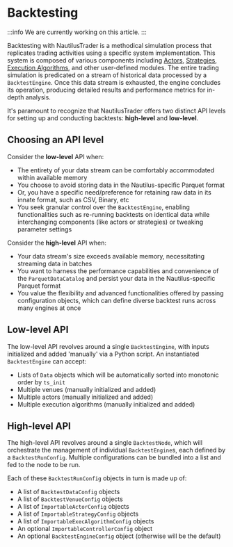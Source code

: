 # Backtesting

:::info
We are currently working on this article.
:::

Backtesting with NautilusTrader is a methodical simulation process that replicates trading
activities using a specific system implementation. This system is composed of various components
including [Actors](advanced/actors.md), [Strategies](strategies.md), [Execution Algorithms](execution.md),
and other user-defined modules. The entire trading simulation is predicated on a stream of historical data processed by a
`BacktestEngine`. Once this data stream is exhausted, the engine concludes its operation, producing 
detailed results and performance metrics for in-depth analysis.

It's paramount to recognize that NautilusTrader offers two distinct API levels for setting up and 
conducting backtests: **high-level** and **low-level**.

## Choosing an API level

Consider the **low-level** API when:

- The entirety of your data stream can be comfortably accommodated within available memory
- You choose to avoid storing data in the Nautilus-specific Parquet format
- Or, you have a specific need/preference for retaining raw data in its innate format, such as CSV, Binary, etc
- You seek granular control over the `BacktestEngine`, enabling functionalities such as re-running backtests on identical data while interchanging components (like actors or strategies) or tweaking parameter settings

Consider the **high-level** API when:

- Your data stream's size exceeds available memory, necessitating streaming data in batches
- You want to harness the performance capabilities and convenience of the `ParquetDataCatalog` and persist your data in the Nautilus-specific Parquet format
- You value the flexibility and advanced functionalities offered by passing configuration objects, which can define diverse backtest runs across many engines at once

## Low-level API

The low-level API revolves around a single `BacktestEngine`, with inputs initialized and added 'manually' via a Python script.
An instantiated `BacktestEngine` can accept:
- Lists of `Data` objects which will be automatically sorted into monotonic order by `ts_init`
- Multiple venues (manually initialized and added)
- Multiple actors (manually initialized and added)
- Multiple execution algorithms (manually initialized and added)

## High-level API

The high-level API revolves around a single `BacktestNode`, which will orchestrate the management 
of individual `BacktestEngine`s, each defined by a `BacktestRunConfig`.
Multiple configurations can be bundled into a list and fed to the node to be run.

Each of these `BacktestRunConfig` objects in turn is made up of:
- A list of `BacktestDataConfig` objects
- A list of `BacktestVenueConfig` objects
- A list of `ImportableActorConfig` objects
- A list of `ImportableStrategyConfig` objects
- A list of `ImportableExecAlgorithmConfig` objects
- An optional `ImportableControllerConfig` object
- An optional `BacktestEngineConfig` object (otherwise will be the default)
